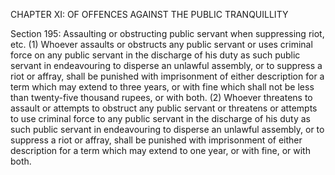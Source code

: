CHAPTER XI: OF OFFENCES AGAINST THE PUBLIC TRANQUILLITY

Section 195: Assaulting or obstructing public servant when suppressing riot, etc.
(1) Whoever assaults or obstructs any public servant or uses criminal force on any public servant in the discharge of his duty as such public servant in endeavouring to disperse an unlawful assembly, or to suppress a riot or affray, shall be punished with imprisonment of either description for a term which may extend to three years, or with fine which shall not be less than twenty-five thousand rupees, or with both. (2) Whoever threatens to assault or attempts to obstruct any public servant or threatens or attempts to use criminal force to any public servant in the discharge of his duty as such public servant in endeavouring to disperse an unlawful assembly, or to suppress a riot or affray, shall be punished with imprisonment of either description for a term which may extend to one year, or with fine, or with both.


